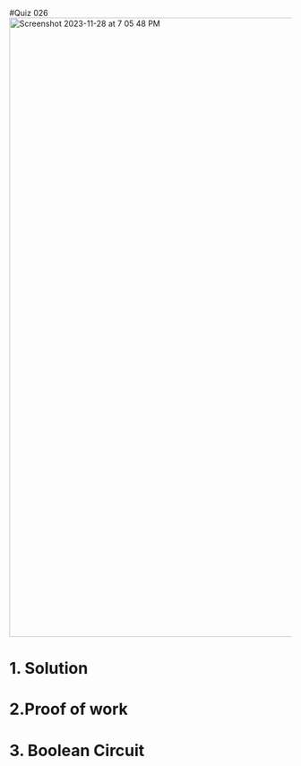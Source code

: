 #Quiz 026
<img width="1106" alt="Screenshot 2023-11-28 at 7 05 48 PM" src="https://github.com/K-Schriber/Unit-2-Comp-Sci/assets/142757998/eb00d74e-e6d3-4b7e-b83a-0da180873dbc">

# 1. Solution


# 2.Proof of work


# 3. Boolean Circuit 




